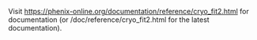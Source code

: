 Visit https://phenix-online.org/documentation/reference/cryo_fit2.html for documentation (or <phenix path>/doc/reference/cryo_fit2.html for the latest documentation).
